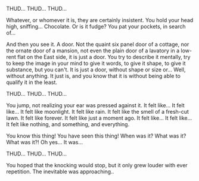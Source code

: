 THUD...  THUD...  THUD...

Whatever, or whomever it is, they are certainly insistent.  You hold your head high, sniffing... Chocolate.  Or is it
fudge?  You pat your pockets, in search of...

And then you see it.  A door.  Not the quaint six panel door of a cottage, nor the ornate door of a mansion, not even
the plain door of a lavatory in a low-rent flat on the East side, it is just a door.  You try to describe it
mentally, try to keep the image in your mind to give it words, to give it shape, to give it substance, but you can't.
It is just a door, without shape or size or... Well, without anything.  It just is, and you know that it is without
being able to qualify it in the least.

THUD...  THUD... THUD...

You jump, not realizing your ear was pressed against it.  It felt like... It felt like...  It felt like moonlight.
It felt like rain.  It felt like the smell of a fresh-cut lawn.  It felt like forever.  It felt like just a moment ago.
It felt like...  It felt like...  It felt like nothing, and something, and everything.

You know this thing!  You have seen this thing!  When was it?  What was it?  What was it?!  Oh yes... It was...

THUD... THUD... THUD...

You hoped that the knocking would stop, but it only grew louder with ever repetition. The inevitable was approaching..
